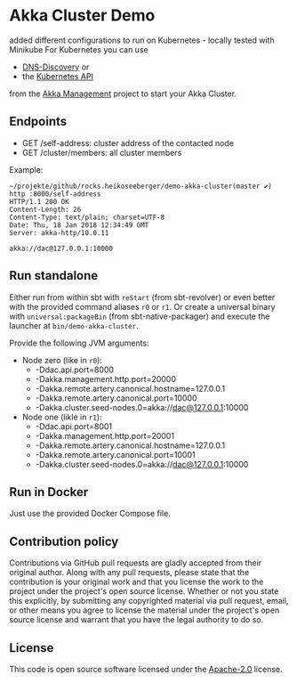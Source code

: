 # Akka Cluster Demo #

added different configurations to run on Kubernetes - locally tested with Minikube
For Kubernetes you can use
- [DNS-Discovery](https://developer.lightbend.com/docs/akka-management/current/discovery.html#discovery-method-akka-dns-discovery)  or
- the [Kubernetes API](https://developer.lightbend.com/docs/akka-management/current/discovery.html#discovery-method-kubernetes-api)

from the [Akka Management](https://developer.lightbend.com/docs/akka-management/current/index.html) project to start your Akka Cluster.

## Endpoints

- GET /self-address: cluster address of the contacted node
- GET /cluster/members: all cluster members

Example:

```
~/projekte/github/rocks.heikoseeberger/demo-akka-cluster(master ✔) http :8000/self-address
HTTP/1.1 200 OK
Content-Length: 26
Content-Type: text/plain; charset=UTF-8
Date: Thu, 18 Jan 2018 12:34:49 GMT
Server: akka-http/10.0.11

akka://dac@127.0.0.1:10000
```

## Run standalone

Either run from within sbt with `reStart` (from sbt-revolver) or even better with the provided
command aliases `r0` or `r1`. Or create a universal binary with `universal:packageBin`
(from sbt-native-packager) and execute the launcher at `bin/demo-akka-cluster`.

Provide the following JVM arguments:

- Node zero (like in `r0`):
  - -Ddac.api.port=8000
  - -Dakka.management.http.port=20000
  - -Dakka.remote.artery.canonical.hostname=127.0.0.1
  - -Dakka.remote.artery.canonical.port=10000
  - -Dakka.cluster.seed-nodes.0=akka://dac@127.0.0.1:10000
- Node one (likle in `r1`):
  - -Ddac.api.port=8001
  - -Dakka.management.http.port=20001
  - -Dakka.remote.artery.canonical.hostname=127.0.0.1
  - -Dakka.remote.artery.canonical.port=10001
  - -Dakka.cluster.seed-nodes.0=akka://dac@127.0.0.1:10000

## Run in Docker

Just use the provided Docker Compose file.

## Contribution policy ##

Contributions via GitHub pull requests are gladly accepted from their original author. Along with
any pull requests, please state that the contribution is your original work and that you license
the work to the project under the project's open source license. Whether or not you state this
explicitly, by submitting any copyrighted material via pull request, email, or other means you
agree to license the material under the project's open source license and warrant that you have the
legal authority to do so.

## License ##

This code is open source software licensed under the
[Apache-2.0](http://www.apache.org/licenses/LICENSE-2.0) license.
